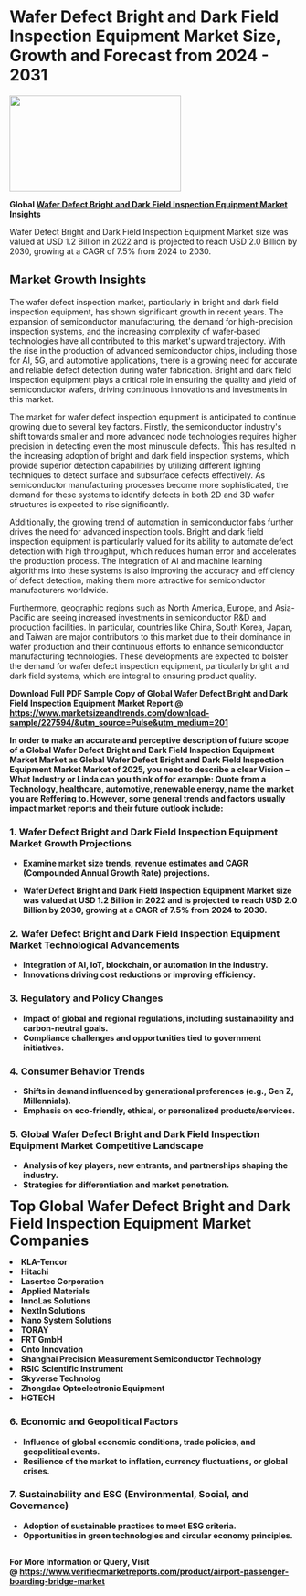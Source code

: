 <H1>Wafer Defect Bright and Dark Field Inspection Equipment Market Size, Growth and Forecast from 2024 - 2031</H1><img class="aligncenter size-medium wp-image-584254" src="https://thirdeyenews.in/wp-content/uploads/2024/09/Global-Market-Research-300x168.jpeg" alt="" width="300" height="168" /><p><strong>Global&nbsp;<a href="https://www.marketsizeandtrends.com/download-sample/227594/&amp;utm_source=Pulse&amp;utm_medium=201">Wafer Defect Bright and Dark Field Inspection Equipment Market</a> Insights</strong></p><p>Wafer Defect Bright and Dark Field Inspection Equipment Market size was valued at USD 1.2 Billion in 2022 and is projected to reach USD 2.0 Billion by 2030, growing at a CAGR of 7.5% from 2024 to 2030.</p><p><h2>Market Growth Insights</h2> <p>The wafer defect inspection market, particularly in bright and dark field inspection equipment, has shown significant growth in recent years. The expansion of semiconductor manufacturing, the demand for high-precision inspection systems, and the increasing complexity of wafer-based technologies have all contributed to this market's upward trajectory. With the rise in the production of advanced semiconductor chips, including those for AI, 5G, and automotive applications, there is a growing need for accurate and reliable defect detection during wafer fabrication. Bright and dark field inspection equipment plays a critical role in ensuring the quality and yield of semiconductor wafers, driving continuous innovations and investments in this market.</p> <p><strong></strong></p> <p>The market for wafer defect inspection equipment is anticipated to continue growing due to several key factors. Firstly, the semiconductor industry's shift towards smaller and more advanced node technologies requires higher precision in detecting even the most minuscule defects. This has resulted in the increasing adoption of bright and dark field inspection systems, which provide superior detection capabilities by utilizing different lighting techniques to detect surface and subsurface defects effectively. As semiconductor manufacturing processes become more sophisticated, the demand for these systems to identify defects in both 2D and 3D wafer structures is expected to rise significantly.</p> <p>Additionally, the growing trend of automation in semiconductor fabs further drives the need for advanced inspection tools. Bright and dark field inspection equipment is particularly valued for its ability to automate defect detection with high throughput, which reduces human error and accelerates the production process. The integration of AI and machine learning algorithms into these systems is also improving the accuracy and efficiency of defect detection, making them more attractive for semiconductor manufacturers worldwide.</p> <p>Furthermore, geographic regions such as North America, Europe, and Asia-Pacific are seeing increased investments in semiconductor R&D and production facilities. In particular, countries like China, South Korea, Japan, and Taiwan are major contributors to this market due to their dominance in wafer production and their continuous efforts to enhance semiconductor manufacturing technologies. These developments are expected to bolster the demand for wafer defect inspection equipment, particularly bright and dark field systems, which are integral to ensuring product quality.</p> <p><strong></p><p><span class=""><strong>Download Full PDF Sample Copy of Global Wafer Defect Bright and Dark Field Inspection Equipment Market Report</strong> @ <a href="https://www.marketsizeandtrends.com/download-sample/227594/&amp;utm_source=Pulse&amp;utm_medium=201" target="_blank">https://www.marketsizeandtrends.com/download-sample/227594/&amp;utm_source=Pulse&amp;utm_medium=201</a></span></p><p>In order to make an accurate and perceptive description of future scope of a Global&nbsp;Wafer Defect Bright and Dark Field Inspection Equipment Market Market as Global&nbsp;Wafer Defect Bright and Dark Field Inspection Equipment Market Market of 2025, you need to describe a clear Vision &ndash; What Industry or Linda can you think of for example: Quote from a Technology, healthcare, automotive, renewable energy, name the market you are Reffering to. However, some general trends and factors usually impact market reports and their future outlook include:</p><h3>1.&nbsp;<strong>Wafer Defect Bright and Dark Field Inspection Equipment Market Growth Projections</strong></h3><ul><li>Examine market size trends, revenue estimates and CAGR (Compounded Annual Growth Rate) projections.</li><li><p>Wafer Defect Bright and Dark Field Inspection Equipment Market size was valued at USD 1.2 Billion in 2022 and is projected to reach USD 2.0 Billion by 2030, growing at a CAGR of 7.5% from 2024 to 2030.</p></li></ul><h3>2.&nbsp;<strong>Wafer Defect Bright and Dark Field Inspection Equipment Market Technological Advancements</strong></h3><ul><li>Integration of AI, IoT, blockchain, or automation in the industry.</li><li>Innovations driving cost reductions or improving efficiency.</li></ul><h3>3.&nbsp;<strong>Regulatory and Policy Changes</strong></h3><ul><li>Impact of global and regional regulations, including sustainability and carbon-neutral goals.</li><li>Compliance challenges and opportunities tied to government initiatives.</li></ul><h3>4.&nbsp;<strong>Consumer Behavior Trends</strong></h3><ul><li>Shifts in demand influenced by generational preferences (e.g., Gen Z, Millennials).</li><li>Emphasis on eco-friendly, ethical, or personalized products/services.</li></ul><h3>5.&nbsp;<strong>Global Wafer Defect Bright and Dark Field Inspection Equipment Market Competitive Landscape</strong></h3><ul><li>Analysis of key players, new entrants, and partnerships shaping the industry.</li><li>Strategies for differentiation and market penetration.</li></ul><p data-pm-slice="1 1 []"><span style="color: inherit; font-family: inherit; font-size: 25px;">Top Global Wafer Defect Bright and Dark Field Inspection Equipment Market Companies</span></p><div class="" data-test-id=""><p><li>KLA-Tencor</li><li> Hitachi</li><li> Lasertec Corporation</li><li> Applied Materials</li><li> InnoLas Solutions</li><li> NextIn Solutions</li><li> Nano System Solutions</li><li> TORAY</li><li> FRT GmbH</li><li> Onto Innovation</li><li> Shanghai Precision Measurement Semiconductor Technology</li><li> RSIC Scientific Instrument</li><li> Skyverse Technolog</li><li> Zhongdao Optoelectronic Equipment</li><li> HGTECH</li></p></div><h3>6.&nbsp;<strong>Economic and Geopolitical Factors</strong></h3><ul><li>Influence of global economic conditions, trade policies, and geopolitical events.</li><li>Resilience of the market to inflation, currency fluctuations, or global crises.</li></ul><h3>7.&nbsp;<strong>Sustainability and ESG (Environmental, Social, and Governance)</strong></h3><ul><li>Adoption of sustainable practices to meet ESG criteria.</li><li>Opportunities in green technologies and circular economy principles.</li></ul><h2><strong style="font-size: 14px;">For More Information or Query, Visit @&nbsp;</strong><a style="background-color: #ffffff; font-size: 14px;" href="https://www.marketsizeandtrends.com/report/wafer-defect-bright-and-dark-field-inspection-equipment-market/" target="_blank">https://www.verifiedmarketreports.com/product/airport-passenger-boarding-bridge-market</a></h2>
